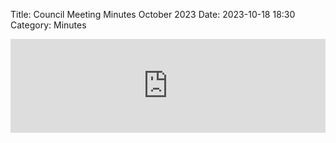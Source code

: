 Title: Council Meeting Minutes October 2023
Date: 2023-10-18 18:30
Category: Minutes

<embed width=100% style="height: -webkit-fill-available" src="https://docs.google.com/document/d/e/2PACX-1vQ4DqWyzzvjP2sqTHHpxy03QE2fBnwo79qQcBdpzkEgiH7ETDbkLfLmP9ZD5hI6CtsigTAaIwH0e41e/pub?embedded=true"></embed>
